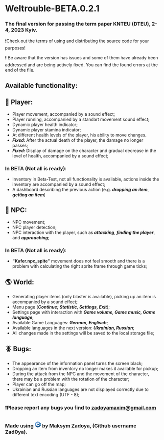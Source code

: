 # Weltrouble-BETA.0.2.1
### The final version for passing the term paper KNTEU (DTEU), 2-4, 2023 Kyiv. 

❗️Check out the terms of using and distributing the source code for your purposes!<br>

❗️ Be aware that the version has issues and some of them have already been addressed and are being actively fixed. You can find the found errors at the end of the file.  

## **Available functionality**:
## 🧍 Player:
* Player movement, accompanied by a sound effect;
* Player running, accompanied by a standart movement sound effect;
* Dynamic player health indicator;
* Dynamic player stamina indicator;
* At different health levels of the player, his ability to move changes.
* ***Fixed:*** Аfter the actual death of the player, the damage no longer passes;
* ***Fixed:*** Display of damage on the character and gradual decrease in the level of health, accompanied by a sound effect;

### In BETA (Not all is ready):
* Inventory in Beta-Test, not all functionality is available, actions inside the inventory are accompanied by a sound effect;
* A dashboard describing the previous action (e.g. ***dropping an item***, ***getting an item***)
##
###
## 🙈 NPC:
* NPC movement;
* NPC player detection;
* NPC interaction with the player, such as ***attacking***, ***finding the player***, and ***approaching***;
### In BETA (Not all is ready):
* **"Kafer.npc_spite"** movement does not feel smooth and there is a problem with calculating the right sprite frame through game ticks;
##
## 🌎 World:
* Generating player items (only blaster is available), picking up an item is accompanied by a sound effect;
* Menu page (***Continue; Statistic, Settings, Exit***);
* Settings page with interaction with ***Game volume, Game music, Game language***;
* Available Game Languages: ***German, Englisch***;
* Available languages in the next version: ***Ukrainian, Russian***;
* All changes made in the settings will be saved to the local storage file;

##
## 🪳 Bugs:
* The appearance of the information panel turns the screen black;
* Dropping an item from inventory no longer makes it available for pickup;
* During the attack from the NPC and the movement of the character, there may be a problem with the rotation of the character;
* Player can go off the map;
* Ukrainian and Russian languages are not displayed correctly due to different text encoding (UTF - 8);
### ❗️Please report any bugs you find to zadoyamaxim@gmail.com
##

### Made using <img src="https://github.com/devicons/devicon/blob/master/icons/cplusplus/cplusplus-original.svg" width="20"> by **Maksym Zadoya**, (Github username **Zad0ya**).

